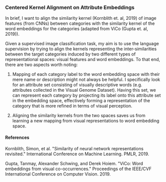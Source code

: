 ### Centered Kernel Alignment on Attribute Embeddings

In brief, I want to align the similarity kernel (Kornblith et. al, 2019) of image features (from CNNs) between categories with the similarity kernel of the word embeddings for the categories (adapted from ViCo (Gupta et. al, 2019)). 

Given a supervised image classification task, my aim is to use the language supervision by trying to align the kernels representing the inter-similarities between the target categories induced by two different types of representational spaces: visual features and word embeddings. To that end, there are two aspects worth noting: 

1. Mapping of each category label to the word embedding space with their mere name or description might not always be helpful. I specifically look for an attribute set consisting of visually descriptive words (e.g. attributes collected in the Visual Genome Dataset). Having this set, we can represent each category by projecting its label onto this attribute set in the embedding space, effectively forming a representation of the category that is more refined in terms of visual perception.

2. Aligning the similarity kernels from the two spaces saves us from learning a new mapping from visual representations to word embedding space.




#### References

Kornblith, Simon, et al. "Similarity of neural network representations revisited." International Conference on Machine Learning. PMLR, 2019.

Gupta, Tanmay, Alexander Schwing, and Derek Hoiem. "ViCo: Word embeddings from visual co-occurrences." Proceedings of the IEEE/CVF International Conference on Computer Vision. 2019.












